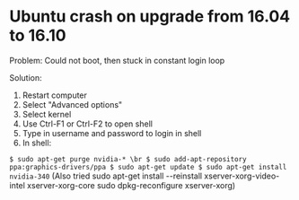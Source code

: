 # Ubuntu crash on upgrade from 16.04 to 16.10

Problem: Could not boot, then stuck in constant login loop

Solution:

1. Restart computer
2. Select "Advanced options"
3. Select kernel
4. Use Ctrl-F1 or Ctrl-F2 to open shell
5. Type in username and password to login in shell
6. In shell:

`
$ sudo apt-get purge nvidia-* \br
$ sudo add-apt-repository ppa:graphics-drivers/ppa
$ sudo apt-get update
$ sudo apt-get install nvidia-340
`
(Also tried sudo apt-get install --reinstall xserver-xorg-video-intel xserver-xorg-core
sudo dpkg-reconfigure xserver-xorg)

